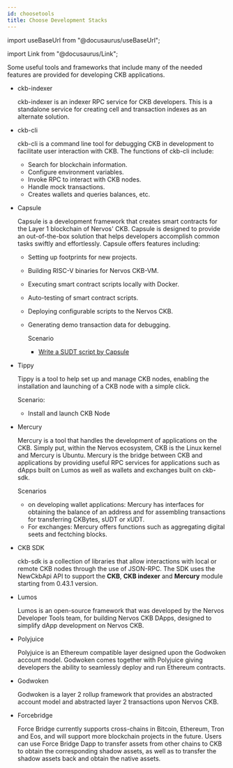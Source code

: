 ```yaml
---
id: choosetools
title: Choose Development Stacks
---
```

import useBaseUrl from "@docusaurus/useBaseUrl";

import Link from "@docusaurus/Link";

Some useful tools and frameworks that include many of the needed features are provided for developing CKB applications. 

- ckb-indexer

  ckb-indexer is an indexer RPC service for CKB developers. This is a standalone service for creating cell and transaction indexes as an alternate solution. 

- ckb-cli

  ckb-cli is a command line tool for debugging CKB in development to facilitate user interaction with CKB. The functions of ckb-cli include:

  - Search for blockchain information.
  - Configure environment variables.
  - Invoke RPC to interact with CKB nodes.
  - Handle mock transactions.
  - Creates wallets and queries balances, etc.

- Capsule

  Capsule is a development framework that creates smart contracts for the Layer 1 blockchain of Nervos' CKB. Capsule is designed to provide an out-of-the-box solution that helps developers accomplish common tasks swiftly and effortlessly. Capsule offers features including:

  - Setting up footprints for new projects.

  - Building RISC-V binaries for Nervos CKB-VM.

  - Executing smart contract scripts locally with Docker.

  - Auto-testing of smart contract scripts.

  - Deploying configurable scripts to the Nervos CKB.

  - Generating demo transaction data for debugging.

    Scenario

    - [Write a SUDT script by Capsule](https://docs.nervos.org/docs/labs/sudtbycapsule)

- Tippy

  Tippy is a tool to help set up and manage CKB nodes, enabling the installation and launching of a CKB node with a simple click.

  Scenario: 

  - Install and launch CKB Node

- Mercury 

  Mercury is a tool that handles the development of applications on the CKB. Simply put, within the Nervos ecosystem, CKB is the Linux kernel and Mercury is Ubuntu. 
  Mercury is the bridge between CKB and applications by providing useful RPC services for applications such as dApps built on Lumos as well as wallets and exchanges built on ckb-sdk.

  Scenarios

  - on developing wallet applications: Mercury has interfaces for obtaining the balance of an address and for assembling transactions for transferring CKBytes, sUDT or xUDT.
  - For exchanges: Mercury offers functions such as aggregating digital seets and fectching blocks. 

- CKB SDK

  ckb-sdk is a collection of libraries that allow interactions with local or remote CKB nodes through the use of JSON-RPC. The SDK uses the NewCkbApi API to support the **CKB**, **CKB indexer** and **Mercury** module starting from 0.43.1 version. 


- Lumos

  Lumos is an open-source framework that was developed by the Nervos Developer Tools team, for building Nervos CKB DApps, designed to simplify dApp development  on Nervos CKB. 

- Polyjuice

  Polyjuice is an Ethereum compatible layer designed upon the Godwoken account model. Godwoken comes together with Polyjuice giving developers the ability to seamlessly deploy and run Ethereum contracts.

- Godwoken

  Godwoken is a layer 2 rollup framework that provides an abstracted account model and abstracted layer 2 transactions upon Nervos CKB.

- Forcebridge

  Force Bridge currently supports cross-chains in Bitcoin, Ethereum, Tron and Eos, and will support more blockchain projects in the future. Users can use Force Bridge Dapp to transfer assets from other chains to CKB to obtain the corresponding shadow assets, as well as to transfer the shadow assets back and obtain the native assets.
